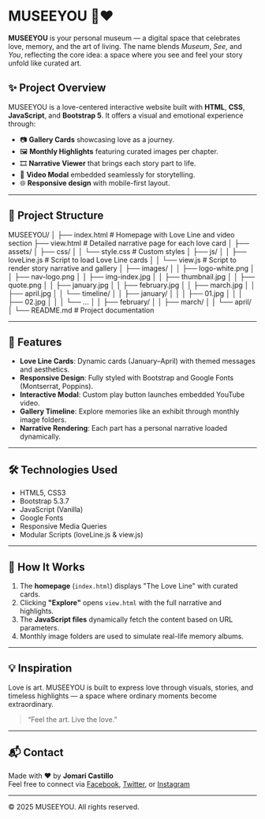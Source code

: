# MUSEEYOU 🎨❤️

**MUSEEYOU** is your personal museum — a digital space that celebrates love, memory, and the art of living. The name blends *Museum*, *See*, and *You*, reflecting the core idea: a space where you see and feel your story unfold like curated art.

## ✨ Project Overview

MUSEEYOU is a love-centered interactive website built with **HTML**, **CSS**, **JavaScript**, and **Bootstrap 5**. It offers a visual and emotional experience through:

- 📷 **Gallery Cards** showcasing love as a journey.
- 🖼️ **Monthly Highlights** featuring curated images per chapter.
- 🎞️ **Narrative Viewer** that brings each story part to life.
- 🎥 **Video Modal** embedded seamlessly for storytelling.
- 🌐 **Responsive design** with mobile-first layout.

---

## 📁 Project Structure

MUSEEYOU/
│
├── index.html               # Homepage with Love Line and video section
├── view.html                # Detailed narrative page for each love card
│
├── assets/
│   ├── css/
│   │   └── style.css        # Custom styles
│   ├── js/
│   │   ├── loveLine.js      # Script to load Love Line cards
│   │   └── view.js          # Script to render story narrative and gallery
│   ├── images/
│   │   ├── logo-white.png
│   │   ├── nav-logo.png
│   │   ├── img-index.jpg
│   │   ├── thumbnail.jpg
│   │   ├── quote.png
│   │   ├── january.jpg
│   │   ├── february.jpg
│   │   ├── march.jpg
│   │   ├── april.jpg
│   │   └── timeline/
│   │       ├── january/
│   │       │   ├── 01.jpg
│   │       │   ├── 02.jpg
│   │       │   └── ...
│   │       ├── february/
│   │       ├── march/
│   │       └── april/
│
└── README.md                # Project documentation


---

## 🧠 Features

- **Love Line Cards**: Dynamic cards (January–April) with themed messages and aesthetics.
- **Responsive Design**: Fully styled with Bootstrap and Google Fonts (Montserrat, Poppins).
- **Interactive Modal**: Custom play button launches embedded YouTube video.
- **Gallery Timeline**: Explore memories like an exhibit through monthly image folders.
- **Narrative Rendering**: Each part has a personal narrative loaded dynamically.

---

## 🛠️ Technologies Used

- HTML5, CSS3
- Bootstrap 5.3.7
- JavaScript (Vanilla)
- Google Fonts
- Responsive Media Queries
- Modular Scripts (loveLine.js & view.js)

---

## 📌 How It Works

1. The **homepage** (`index.html`) displays "The Love Line" with curated cards.
2. Clicking **"Explore"** opens `view.html` with the full narrative and highlights.
3. The **JavaScript files** dynamically fetch the content based on URL parameters.
4. Monthly image folders are used to simulate real-life memory albums.

---

## 💡 Inspiration

Love is art. MUSEEYOU is built to express love through visuals, stories, and timeless highlights — a space where ordinary moments become extraordinary.

> “Feel the art. Live the love.”

---

## 📬 Contact

Made with ❤️ by **Jomari Castillo**  
Feel free to connect via [Facebook](#), [Twitter](#), or [Instagram](#)

---

© 2025 MUSEEYOU. All rights reserved.

